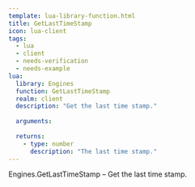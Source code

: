 ```yaml
---
template: lua-library-function.html
title: GetLastTimeStamp
icon: lua-client
tags:
  - lua
  - client
  - needs-verification
  - needs-example
lua:
  library: Engines
  function: GetLastTimeStamp
  realm: client
  description: "Get the last time stamp."
  
  arguments:
  
  returns:
    - type: number
      description: "The last time stamp."
---
```


<div class="lua__search__keywords">
Engines.GetLastTimeStamp &#x2013; Get the last time stamp.
</div>
